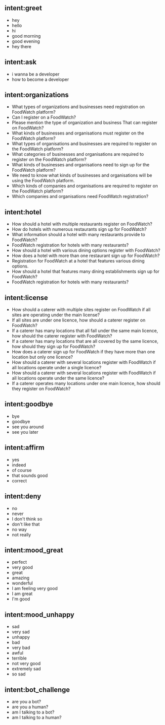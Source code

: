 ## intent:greet
- hey
- hello
- hi
- good morning
- good evening
- hey there

## intent:ask
- i wanna be a developer
- how to become a developer

## intent:organizations 
- What types of organizations and businesses need registration on FoodWatch platform? 
- Can I register on a FoodWatch? 
- Please mention the type of organization and business That can register on FoodWatch?
- What kinds of businesses and organisations must register on the FoodWatch platform?
- What types of organisations and businesses are required to register on the FoodWatch platform?
- What categories of businesses and organisations are required to register on the FoodWatch platform?
- What kinds of businesses and organisations need to sign up for the FoodWatch platform?
- We need to know what kinds of businesses and organisations will be using the FoodWatch platform.
- Which kinds of companies and organisations are required to register on the FoodWatch platform?
- Which companies and organisations need FoodWatch registration? 

## intent:hotel
- How should a hotel with multiple restaurants register on FoodWatch?
- How do hotels with numerous restaurants sign up for FoodWatch? 
- What information should a hotel with many restaurants provide to FoodWatch?
- FoodWatch registration for hotels with many restaurants?
- How should a hotel with various dining options register with FoodWatch?
- How does a hotel with more than one restaurant sign up for FoodWatch?
- Registration for FoodWatch at a hotel that features various dining options.
- How should a hotel that features many dining establishments sign up for FoodWatch?
- FoodWatch registration for hotels with many restaurants? 

## intent:license
- How should a caterer with multiple sites register on FoodWatch if all sites are operating under the main license? 
- If all sites are under one licence, how should a caterer register on FoodWatch? 
- If a caterer has many locations that all fall under the same main licence, how should the caterer register with FoodWatch?
- If a caterer has many locations that are all covered by the same licence, how should they sign up for FoodWatch?
- How does a caterer sign up for FoodWatch if they have more than one location but only one licence?
- How should a caterer with several locations register with FoodWatch if all locations operate under a single licence?
- How should a caterer with several locations register with FoodWatch if all locations operate under the same licence?
- If a caterer operates many locations under one main licence, how should they register on FoodWatch? 

## intent:goodbye
- bye
- goodbye
- see you around
- see you later

## intent:affirm
- yes
- indeed
- of course
- that sounds good
- correct

## intent:deny
- no
- never
- I don't think so
- don't like that
- no way
- not really

## intent:mood_great
- perfect
- very good
- great
- amazing
- wonderful
- I am feeling very good
- I am great
- I'm good

## intent:mood_unhappy
- sad
- very sad
- unhappy
- bad
- very bad
- awful
- terrible
- not very good
- extremely sad
- so sad

## intent:bot_challenge
- are you a bot?
- are you a human?
- am I talking to a bot?
- am I talking to a human?
